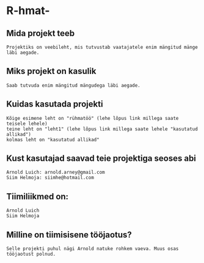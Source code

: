 # R-hmat-

## Mida projekt teeb
	Projektiks on veebileht, mis tutvustab vaatajatele enim mängitud mänge läbi aegade.
## Miks projekt on kasulik
	Saab tutvuda enim mängitud mängudega läbi aegade.
## Kuidas kasutada projekti
	Kõige esimene leht on "rühmatöö" (lehe lõpus link millega saate teisele lehele)
	teine leht on "leht1" (lehe lõpus link millega saate lehele "kasutatud allikad")
	kolmas leht on "kasutatud allikad"
## Kust kasutajad saavad teie projektiga seoses abi
	Arnold Luich: arnold.arney@gmail.com
	Siim Helmoja: siimhe@hotmail.com
## Tiimiliikmed on:
	Arnold Luich
	Siim Helmoja

## Milline on tiimisisene tööjaotus?
	Selle projekti puhul nägi Arnold natuke rohkem vaeva. Muus osas tööjaotust polnud. 
